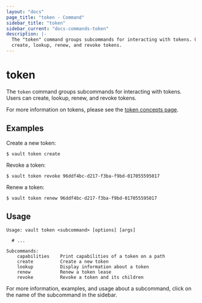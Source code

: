 ```yaml
---
layout: "docs"
page_title: "token - Command"
sidebar_title: "token"
sidebar_current: "docs-commands-token"
description: |-
  The "token" command groups subcommands for interacting with tokens. Users can
  create, lookup, renew, and revoke tokens.
---
```


# token

The `token` command groups subcommands for interacting with tokens. Users can
create, lookup, renew, and revoke tokens.

For more information on tokens, please see the [token concepts
page](/docs/concepts/tokens.html).

## Examples

Create a new token:

```text
$ vault token create
```

Revoke a token:

```text
$ vault token revoke 96ddf4bc-d217-f3ba-f9bd-017055595017
```

Renew a token:

```text
$ vault token renew 96ddf4bc-d217-f3ba-f9bd-017055595017
```

## Usage

```text
Usage: vault token <subcommand> [options] [args]

  # ...

Subcommands:
    capabilities    Print capabilities of a token on a path
    create          Create a new token
    lookup          Display information about a token
    renew           Renew a token lease
    revoke          Revoke a token and its children
```

For more information, examples, and usage about a subcommand, click on the name
of the subcommand in the sidebar.

